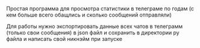Простая программа для просмотра статистики в телеграме по годам (с кем больше всего обащлись и сколько сообщений отправляли)

Для работы нужно экспортировать данные всех чатов в телеграмм (только свои сообщения) в json файл и сохранить в директории py файла и написать свой никнэйм при запуске 
